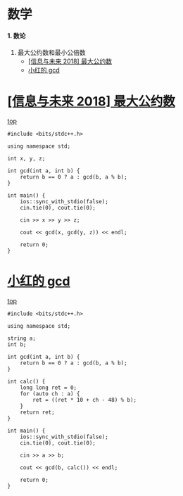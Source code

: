 # 数学

#### 1. 数论
   1. 最⼤公约数和最⼩公倍数
      * [[信息与未来 2018] 最大公约数](#信息与未来-2018-最大公约数)
      * [小红的 gcd](#小红的-gcd)



# [[信息与未来 2018] 最大公约数](https://www.luogu.com.cn/problem/B3736)
[top](#1-数论)
```
#include <bits/stdc++.h>

using namespace std;

int x, y, z;

int gcd(int a, int b) {
	return b == 0 ? a : gcd(b, a % b);
}

int main() {
	ios::sync_with_stdio(false);
	cin.tie(0), cout.tie(0);
	
	cin >> x >> y >> z;
	
	cout << gcd(x, gcd(y, z)) << endl;
	
	return 0;
} 
```

# [小红的 gcd](https://ac.nowcoder.com/acm/problem/275615)
[top](#1-数论)
```
#include <bits/stdc++.h>

using namespace std;

string a;
int b;

int gcd(int a, int b) {
    return b == 0 ? a : gcd(b, a % b);
}

int calc() {
    long long ret = 0;
    for (auto ch : a) {
        ret = ((ret * 10 + ch - 48) % b);
    }
    return ret;
}

int main() {
    ios::sync_with_stdio(false);
    cin.tie(0), cout.tie(0);
    
    cin >> a >> b;
    
    cout << gcd(b, calc()) << endl;
    
    return 0;
}
```
